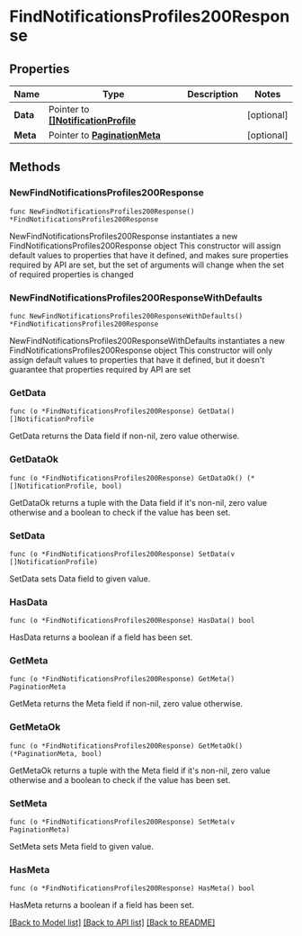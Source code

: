 # FindNotificationsProfiles200Response

## Properties

Name | Type | Description | Notes
------------ | ------------- | ------------- | -------------
**Data** | Pointer to [**[]NotificationProfile**](NotificationProfile.md) |  | [optional] 
**Meta** | Pointer to [**PaginationMeta**](PaginationMeta.md) |  | [optional] 

## Methods

### NewFindNotificationsProfiles200Response

`func NewFindNotificationsProfiles200Response() *FindNotificationsProfiles200Response`

NewFindNotificationsProfiles200Response instantiates a new FindNotificationsProfiles200Response object
This constructor will assign default values to properties that have it defined,
and makes sure properties required by API are set, but the set of arguments
will change when the set of required properties is changed

### NewFindNotificationsProfiles200ResponseWithDefaults

`func NewFindNotificationsProfiles200ResponseWithDefaults() *FindNotificationsProfiles200Response`

NewFindNotificationsProfiles200ResponseWithDefaults instantiates a new FindNotificationsProfiles200Response object
This constructor will only assign default values to properties that have it defined,
but it doesn't guarantee that properties required by API are set

### GetData

`func (o *FindNotificationsProfiles200Response) GetData() []NotificationProfile`

GetData returns the Data field if non-nil, zero value otherwise.

### GetDataOk

`func (o *FindNotificationsProfiles200Response) GetDataOk() (*[]NotificationProfile, bool)`

GetDataOk returns a tuple with the Data field if it's non-nil, zero value otherwise
and a boolean to check if the value has been set.

### SetData

`func (o *FindNotificationsProfiles200Response) SetData(v []NotificationProfile)`

SetData sets Data field to given value.

### HasData

`func (o *FindNotificationsProfiles200Response) HasData() bool`

HasData returns a boolean if a field has been set.

### GetMeta

`func (o *FindNotificationsProfiles200Response) GetMeta() PaginationMeta`

GetMeta returns the Meta field if non-nil, zero value otherwise.

### GetMetaOk

`func (o *FindNotificationsProfiles200Response) GetMetaOk() (*PaginationMeta, bool)`

GetMetaOk returns a tuple with the Meta field if it's non-nil, zero value otherwise
and a boolean to check if the value has been set.

### SetMeta

`func (o *FindNotificationsProfiles200Response) SetMeta(v PaginationMeta)`

SetMeta sets Meta field to given value.

### HasMeta

`func (o *FindNotificationsProfiles200Response) HasMeta() bool`

HasMeta returns a boolean if a field has been set.


[[Back to Model list]](../README.md#documentation-for-models) [[Back to API list]](../README.md#documentation-for-api-endpoints) [[Back to README]](../README.md)



